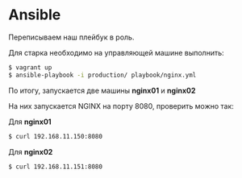 # Ansible

Переписываем наш плейбук в роль.

Для старка необходимо на управляющей машине выполнить:
```bash
$ vagrant up
$ ansible-playbook -i production/ playbook/nginx.yml
```
По итогу, запускается две машины **nginx01** и **nginx02**

На них запускается NGINX на порту 8080, проверить можно так:

Для  **nginx01**
```bash
$ curl 192.168.11.150:8080
```
Для **nginx02**
```bash
$ curl 192.168.11.151:8080
```